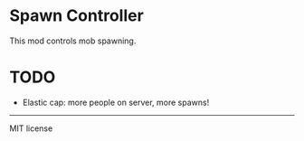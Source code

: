 # Spawn Controller

This mod controls mob spawning.

# TODO

- Elastic cap: more people on server, more spawns!

---

MIT license

